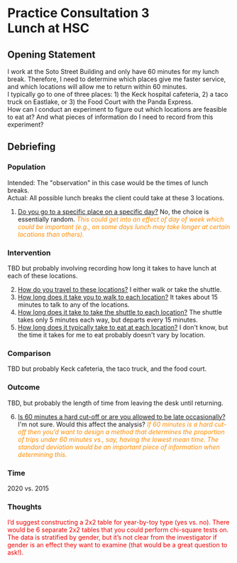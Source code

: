 # Practice Consultation 3 <br />Lunch at HSC

## Opening Statement

I work at the Soto Street Building and only have 60 minutes for my lunch break. Therefore, I need to determine which places give me faster service, and which locations will allow me to return within 60 minutes.  
I typically go to one of three places: 1) the Keck hospital cafeteria, 2) a taco truck on Eastlake, or 3) the Food Court with the Panda Express.  
How can I conduct an experiment to figure out which locations are feasible to eat at? And what pieces of information do I need to record from this experiment?

## Debriefing

### Population

Intended: The "observation" in this case would be the times of lunch breaks.  
Actual: All possible lunch breaks the client could take at these 3 locations.  

1. <u>Do you go to a specific place on a specific day?</u> No, the choice is essentially random. <font color = #ff8c00>*This could get into an effect of day of week which could be important (e.g., on some days lunch may take longer at certain locations than others).*</font>

### Intervention

TBD but probably involving recording how long it takes to have lunch at each of these locations.

2. <u>How do you travel to these locations?</u> I either walk or take the shuttle.
3. <u>How long does it take you to walk to each location?</u> It takes about 15 minutes to talk to any of the locations.
4. <u>How long does it take to take the shuttle to each location?</u> The shuttle takes only 5 minutes each way, but departs every 15 minutes.
5. <u>How long does it typically take to eat at each location?</u> I don't know, but the time it takes for me to eat probably doesn't vary by location.

### Comparison

TBD but probably Keck cafeteria, the taco truck, and the food court.

### Outcome

TBD, but probably the length of time from leaving the desk until returning.

6. <u>Is 60 minutes a hard cut-off or are you allowed to be late occasionally?</u> I'm not sure. Would this affect the analysis? <font color = #ff8c00>*If 60 minutes is a hard cut-off then you’d want to design a method that determines the proportion of trips under 60 minutes vs., say, having the lowest mean time. The standard deviation would be an important piece of information when determining this.*</font>


### Time

2020 vs. 2015

### Thoughts

<font color = #ef0000>I’d suggest constructing a 2x2 table for year-by-toy type (yes vs. no). There would be 6 separate 2x2 tables that you could perform chi-square tests on. The data is stratified by gender, but it’s not clear from the investigator if gender is an effect they want to examine (that would be a great question to ask!).</font>